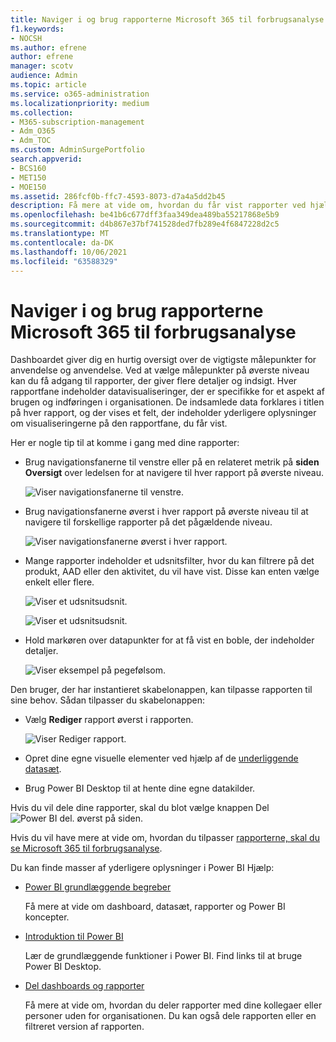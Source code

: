 ```yaml
---
title: Naviger i og brug rapporterne Microsoft 365 til forbrugsanalyse
f1.keywords:
- NOCSH
ms.author: efrene
author: efrene
manager: scotv
audience: Admin
ms.topic: article
ms.service: o365-administration
ms.localizationpriority: medium
ms.collection:
- M365-subscription-management
- Adm_O365
- Adm_TOC
ms.custom: AdminSurgePortfolio
search.appverid:
- BCS160
- MET150
- MOE150
ms.assetid: 286fcf0b-ffc7-4593-8073-d7a4a5dd2b45
description: Få mere at vide om, hvordan du får vist rapporter ved hjælp af navigationsfaner og filtre.
ms.openlocfilehash: be41b6c677dff3faa349dea489ba55217868e5b9
ms.sourcegitcommit: d4b867e37bf741528ded7fb289e4f6847228d2c5
ms.translationtype: MT
ms.contentlocale: da-DK
ms.lasthandoff: 10/06/2021
ms.locfileid: "63588329"
---
```

# <a name="navigate-and-utilize-the-reports-in-microsoft-365-usage-analytics"></a>Naviger i og brug rapporterne Microsoft 365 til forbrugsanalyse

Dashboardet giver dig en hurtig oversigt over de vigtigste målepunkter for anvendelse og anvendelse. Ved at vælge målepunkter på øverste niveau kan du få adgang til rapporter, der giver flere detaljer og indsigt. Hver rapportfane indeholder datavisualiseringer, der er specifikke for et aspekt af brugen og indføringen i organisationen. De indsamlede data forklares i titlen på hver rapport, og der vises et felt, der indeholder yderligere oplysninger om visualiseringerne på den rapportfane, du får vist.

Her er nogle tip til at komme i gang med dine rapporter:

- Brug navigationsfanerne til venstre eller på en relateret metrik på **siden Oversigt** over ledelsen for at navigere til hver rapport på øverste niveau.

    ![Viser navigationsfanerne til venstre.](../../media/navigate-usage-analytics1.png)

- Brug navigationsfanerne øverst i hver rapport på øverste niveau til at navigere til forskellige rapporter på det pågældende niveau.

    ![Viser navigationsfanerne øverst i hver rapport.](../../media/navigate-usage-analytics2.png)

- Mange rapporter indeholder et udsnitsfilter, hvor du kan filtrere på det produkt, AAD eller den aktivitet, du vil have vist. Disse kan enten vælge enkelt eller flere.

    ![Viser et udsnitsudsnit.](../../media/navigate-usage-analytics3.png)

    ![Viser et udsnitsudsnit.](../../media/navigate-usage-analytics4.png)


- Hold markøren over datapunkter for at få vist en boble, der indeholder detaljer.

    ![Viser eksempel på pegefølsom.](../../media/navigate-usage-analytics6.png)

Den bruger, der har instantieret skabelonappen, kan tilpasse rapporten til sine behov. Sådan tilpasser du skabelonappen:

- Vælg **Rediger** rapport øverst i rapporten.

    ![Viser Rediger rapport.](../../media/navigate-usage-analytics7.png)


- Opret dine egne visuelle elementer ved hjælp af de [underliggende datasæt](usage-analytics-data-model.md).

- Brug Power BI Desktop til at hente dine egne datakilder.

Hvis du vil dele dine rapporter, skal du blot vælge knappen Del ![Power BI del.](../../media/dbb0569d-2013-4f9d-ab9d-d01b09631b92.png) øverst på siden.

Hvis du vil have mere at vide om, hvordan du tilpasser [rapporterne, skal du se Microsoft 365 til forbrugsanalyse](customize-reports.md).

Du kan finde masser af yderligere oplysninger i Power BI Hjælp:

- [Power BI grundlæggende begreber](/power-bi/service-basic-concepts)

    Få mere at vide om dashboard, datasæt, rapporter og Power BI koncepter.

- [Introduktion til Power BI](/power-bi/service-get-started?wt.mc_id=O365_Reports_PBI_contentpack)

    Lær de grundlæggende funktioner i Power BI. Find links til at bruge Power BI Desktop.

- [Del dashboards og rapporter](/power-bi/service-share-dashboards)

    Få mere at vide om, hvordan du deler rapporter med dine kollegaer eller personer uden for organisationen. Du kan også dele rapporten eller en filtreret version af rapporten.